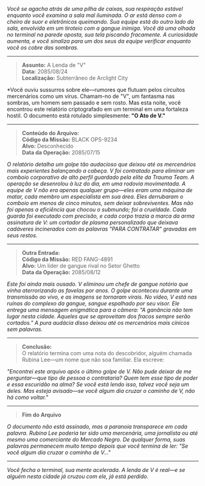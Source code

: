 _Você se agacha atrás de uma pilha de caixas, sua respiração estável enquanto você examina a sala mal iluminada. O ar está denso com o cheiro de suor e eletrônicos queimando. Sua equipe está do outro lado da sala, envolvida em um tiroteio com a gangue inimiga. Você dá uma olhada no terminal na parede oposta, sua tela piscando fracamente. A curiosidade aumenta, e você sinaliza para um dos seus da equipe verificar enquanto você os cobre das sombras._

---

> **Assunto:** A Lenda de "V"  
> **Data:** 2085/08/24  
> **Localização:** Subterrâneo de Arclight City

\*Você ouviu sussurros sobre ele—rumores que flutuam pelos circuitos mercenários como um vírus. Chamam-no de "V", um fantasma nas sombras, um homem sem passado e sem rosto. Mas esta noite, você encontrou este relatório criptografado em um terminal em uma fortaleza hostil. O documento está rotulado simplesmente: **"O Ato de V."**

---

> **Conteúdo do Arquivo:**  
> **Código da Missão:** BLACK OPS-9234  
> **Alvo:** Desconhecido  
> **Data da Operação:** 2085/07/15

_O relatório detalha um golpe tão audacioso que deixou até os mercenários mais experientes balançando a cabeça. V foi contratado para eliminar um comboio corporativo de alto perfil guardado pela elite da Trauma Team. A operação se desenrolou à luz do dia, em uma rodovia movimentada. A equipe de V não era apenas qualquer grupo—eles eram uma máquina de matar, cada membro um especialista em sua área. Eles derrubaram o comboio em menos de cinco minutos, sem deixar sobreviventes. Mas não foi apenas a eficiência que chocou o submundo; foi a crueldade. Cada guarda foi executado com precisão, e cada corpo trazia a marca da arma assinatura de V: um cortador de plasma personalizado que deixava cadáveres incinerados com as palavras "PARA CONTRATAR" gravadas em seus restos._

---

> **Outra Entrada:**  
> **Código da Missão:** RED FANG-4891  
> **Alvo:** Um líder de gangue rival no Setor Ghetto  
> **Data da Operação:** 2085/08/12

_Este foi ainda mais ousado. V eliminou um chefe de gangue notório que vinha aterrorizando as favelas por anos. O golpe aconteceu durante uma transmissão ao vivo, e as imagens se tornaram virais. No vídeo, V está nas ruínas do complexo da gangue, sangue espalhado por seu visor. Ele entrega uma mensagem enigmática para a câmera: "A ganância não tem lugar nesta cidade. Aqueles que se aproveitam dos fracos sempre serão cortados." A pura audácia disso deixou até os mercenários mais cínicos sem palavras._

---

> **Conclusão:**  
> O relatório termina com uma nota do descobridor, alguém chamada Rubina Lee—um nome que não soa familiar. Ela escreve:

_"Encontrei este arquivo após o último golpe de V. Não pude deixar de me perguntar—que tipo de pessoa o contrataria? Quem tem esse tipo de poder e essa escuridão na alma? Se você está lendo isso, talvez você seja um deles. Mas esteja avisado—se você algum dia cruzar o caminho de V, não há como voltar."_

---

> **Fim do Arquivo**

_O documento não está assinado, mas a paranoia transparece em cada palavra. Rubina Lee poderia ter sido uma mercenária, uma jornalista ou até mesmo uma comerciante do Mercado Negro. De qualquer forma, suas palavras permanecem muito tempo depois que você termina de ler: "Se você algum dia cruzar o caminho de V..."_

---

_Você fecha o terminal, sua mente acelerada. A lenda de V é real—e se alguém nesta cidade já cruzou com ele, já está perdido._
